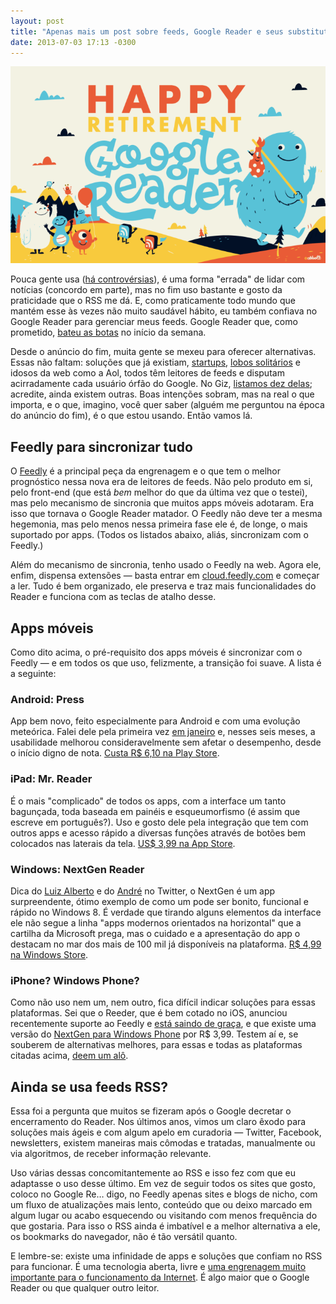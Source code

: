 ```yaml
---
layout: post
title: "Apenas mais um post sobre feeds, Google Reader e seus substitutos"
date: 2013-07-03 17:13 -0300
---
```

![Arte do Feedly desejando boa aposentadoria ao Google Reader.](/assets/2013/happy-retirement-gr.png)

Pouca gente usa ([há controvérsias](http://gigaom.com/2013/04/19/feedly-survives-the-outages-from-the-post-google-reader-rush-adding-users-feeds-and-maybe-revenue/)), é uma forma "errada" de lidar com notícias (concordo em parte), mas no fim uso bastante e gosto da praticidade que o RSS me dá. E, como praticamente todo mundo que mantém esse às vezes não muito saudável hábito, eu também confiava no Google Reader para gerenciar meus feeds. Google Reader que, como prometido, [bateu as botas](https://www.google.com/reader/about/) no início da semana.

Desde o anúncio do fim, muita gente se mexeu para oferecer alternativas. Essas não faltam: soluções que já existiam, [startups](http://blog.digg.com/post/54149272160/digg-reader-is-live), [lobos solitários](http://mattjibson.com/blog/2013/06/26/go-read-open-source-google-reader-clone/) e idosos da web como a Aol, todos têm leitores de feeds e disputam acirradamente cada usuário órfão do Google. No Giz, [listamos dez delas](http://gizmodo.uol.com.br/10-alternativas-google-reader/); acredite, ainda existem outras. Boas intenções sobram, mas na real o que importa, e o que, imagino, você quer saber (alguém me perguntou na época do anúncio do fim), é o que estou usando. Então vamos lá.

## Feedly para sincronizar tudo

O [Feedly](http://feedly.com) é a principal peça da engrenagem e o que tem o melhor prognóstico nessa nova era de leitores de feeds. Não pelo produto em si, pelo front-end (que está _bem_ melhor do que da última vez que o testei), mas pelo mecanismo de sincronia que muitos apps móveis adotaram. Era isso que tornava o Google Reader matador. O Feedly não deve ter a mesma hegemonia, mas pelo menos nessa primeira fase ele é, de longe, o mais suportado por apps. (Todos os listados abaixo, aliás, sincronizam com o Feedly.)

Além do mecanismo de sincronia, tenho usado o Feedly na web. Agora ele, enfim, dispensa extensões — basta entrar em [cloud.feedly.com](http://cloud.feedly.com) e começar a ler. Tudo é bem organizado, ele preserva e traz mais funcionalidades do Reader e funciona com as teclas de atalho desse.

## Apps móveis

Como dito acima, o pré-requisito dos apps móveis é sincronizar com o Feedly — e em todos os que uso, felizmente, a transição foi suave. A lista é a seguinte:

### Android: Press

App bem novo, feito especialmente para Android e com uma evolução meteórica. Falei dele pela primeira vez [em janeiro](http://gizmodo.uol.com.br/press-feeds-app-android/) e, nesses seis meses, a usabilidade melhorou consideravelmente sem afetar o desempenho, desde o início digno de nota. [Custa R$ 6,10 na Play Store](https://play.google.com/store/apps/details?id=com.twentyfivesquares.press&hl=pt_BR).

### iPad: Mr. Reader

É o mais "complicado" de todos os apps, com a interface um tanto bagunçada, toda baseada em painéis e esqueumorfismo (é assim que escreve em português?). Uso e gosto dele pela integração que tem com outros apps e acesso rápido a diversas funções através de botões bem colocados nas laterais da tela. [US$ 3,99 na App Store](https://itunes.apple.com/br/app/mr.-reader/id412874834?mt=8).

### Windows: NextGen Reader

Dica do [Luiz Alberto](https://twitter.com/luizfrancotj/status/352051349875200001) e do [André](https://twitter.com/andrecatapan/status/352051447615070208) no Twitter, o NextGen é um app surpreendente, ótimo exemplo de como um pode ser bonito, funcional e rápido no Windows 8. É verdade que tirando alguns elementos da interface ele não segue a linha "apps modernos orientados na horizontal" que a cartilha da Microsoft prega, mas o cuidado e a apresentação do app o destacam no mar dos mais de 100 mil já disponíveis na plataforma. [R$ 4,99 na Windows Store](http://apps.microsoft.com/windows/pt-br/app/nextgen-reader/30648d7a-f0b5-4719-8ca9-7ed6ce3b4b9b).

### iPhone? Windows Phone?

Como não uso nem um, nem outro, fica difícil indicar soluções para essas plataformas. Sei que o Reeder, que é bem cotado no iOS, anunciou recentemente suporte ao Feedly e [está saindo de graça](https://itunes.apple.com/br/app/reeder-3/id697846300?ls=1&mt=8), e que existe uma versão do [NextGen para Windows Phone](http://www.windowsphone.com/pt-br/store/app/nextgen-reader/643381de-4724-e011-854c-00237de2db9e) por R$ 3,99\. Testem aí e, se souberem de alternativas melhores, para essas e todas as plataformas citadas acima, [deem um alô](mailto:ghedin@gmail.com).

## Ainda se usa feeds RSS?

Essa foi a pergunta que muitos se fizeram após o Google decretar o encerramento do Reader. Nos últimos anos, vimos um claro êxodo para soluções mais ágeis e com algum apelo em curadoria — Twitter, Facebook, newsletters, existem maneiras mais cômodas e tratadas, manualmente ou via algoritmos, de receber informação relevante.

Uso várias dessas concomitantemente ao RSS e isso fez com que eu adaptasse o uso desse último. Em vez de seguir todos os sites que gosto, coloco no Google Re… digo, no Feedly apenas sites e blogs de nicho, com um fluxo de atualizações mais lento, conteúdo que ou deixo marcado em algum lugar ou acabo esquecendo ou visitando com menos frequência do que gostaria. Para isso o RSS ainda é imbatível e a melhor alternativa a ele, os bookmarks do navegador, não é tão versátil quanto.

E lembre-se: existe uma infinidade de apps e soluções que confiam no RSS para funcionar. É uma tecnologia aberta, livre e [uma engrenagem muito importante para o funcionamento da Internet](http://www.marco.org/2013/07/03/lockdown). É algo maior que o Google Reader ou que qualquer outro leitor.
